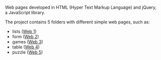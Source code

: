 #
Web pages developed in HTML (Hyper Text Markup Language) and jQuery, a JavaScript library.

The project contains 5 folders with different simple web pages, such as:
- lists ([Web 1](https://github.com/Iri25/web-jquery-Iri25/tree/main/Web%201))
- form ([Web 2](https://github.com/Iri25/web-jquery-Iri25/tree/main/Web%202))
- games ([Web 3](https://github.com/Iri25/web-jquery-Iri25/tree/main/Web%203))
- table ([Web 4](https://github.com/Iri25/web-jquery-Iri25/tree/main/Web%204))
- puzzle ([Web 5](https://github.com/Iri25/web-jquery-Iri25/tree/main/Web%205))
 
